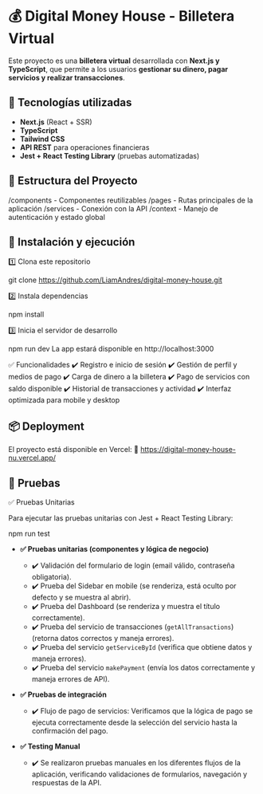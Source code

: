 # 💰 Digital Money House - Billetera Virtual  

Este proyecto es una **billetera virtual** desarrollada con **Next.js y TypeScript**, que permite a los usuarios **gestionar su dinero, pagar servicios y realizar transacciones**.  

## 🚀 Tecnologías utilizadas  
- **Next.js** (React + SSR)  
- **TypeScript**  
- **Tailwind CSS**  
- **API REST** para operaciones financieras  
- **Jest + React Testing Library** (pruebas automatizadas)  

## 📂 Estructura del Proyecto  
/components - Componentes reutilizables
/pages - Rutas principales de la aplicación
/services - Conexión con la API
/context - Manejo de autenticación y estado global


## 🔧 Instalación y ejecución  

1️⃣ Clona este repositorio  

git clone https://github.com/LiamAndres/digital-money-house.git

2️⃣ Instala dependencias

npm install

3️⃣ Inicia el servidor de desarrollo

npm run dev
La app estará disponible en http://localhost:3000

✅ Funcionalidades
✔️ Registro e inicio de sesión
✔️ Gestión de perfil y medios de pago
✔️ Carga de dinero a la billetera
✔️ Pago de servicios con saldo disponible
✔️ Historial de transacciones y actividad
✔️ Interfaz optimizada para mobile y desktop

## 📦 Deployment
El proyecto está disponible en Vercel:
🔗 https://digital-money-house-nu.vercel.app/

## 🧪 Pruebas
✅ Pruebas Unitarias

Para ejecutar las pruebas unitarias con Jest + React Testing Library:

npm run test

- **✅ Pruebas unitarias (componentes y lógica de negocio)**
  - ✔️ Validación del formulario de login (email válido, contraseña obligatoria).
  - ✔️ Prueba del Sidebar en mobile (se renderiza, está oculto por defecto y se muestra al abrir).
  - ✔️ Prueba del Dashboard (se renderiza y muestra el título correctamente).
  - ✔️ Prueba del servicio de transacciones (`getAllTransactions`) (retorna datos correctos y maneja errores).
  - ✔️ Prueba del servicio `getServiceById` (verifica que obtiene datos y maneja errores).
  - ✔️ Prueba del servicio `makePayment` (envía los datos correctamente y maneja errores de API).

- **✅ Pruebas de integración**
  - ✔️ Flujo de pago de servicios: Verificamos que la lógica de pago se ejecuta correctamente desde la selección del servicio hasta la confirmación del pago.

- **✅ Testing Manual**
  - ✔️ Se realizaron pruebas manuales en los diferentes flujos de la aplicación, verificando validaciones de formularios, navegación y respuestas de la API.